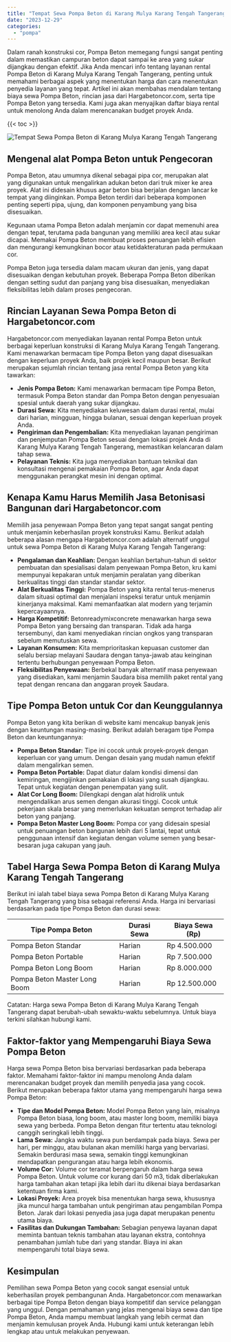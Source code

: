 ```yaml
---
title: "Tempat Sewa Pompa Beton di Karang Mulya Karang Tengah Tangerang"
date: "2023-12-29"
categories: 
  - "pompa"
---
```




Dalam ranah konstruksi cor, Pompa Beton memegang fungsi sangat penting dalam memastikan campuran beton dapat sampai ke area yang sukar dijangkau dengan efektif. Jika Anda mencari info tentang layanan rental Pompa Beton di Karang Mulya Karang Tengah Tangerang, penting untuk memahami berbagai aspek yang menentukan harga dan cara menentukan penyedia layanan yang tepat. Artikel ini akan membahas mendalam tentang biaya sewa Pompa Beton, rincian jasa dari Hargabetoncor.com, serta tipe Pompa Beton yang tersedia. Kami juga akan menyajikan daftar biaya rental untuk menolong Anda dalam merencanakan budget proyek Anda.

{{< toc >}}

![Tempat Sewa Pompa Beton di Karang Mulya Karang Tengah Tangerang](https://hargareadymixid.github.io/pompa/concrete-pump%20(6).png)

## Mengenal alat Pompa Beton untuk Pengecoran

Pompa Beton, atau umumnya dikenal sebagai pipa cor, merupakan alat yang digunakan untuk mengalirkan adukan beton dari truk mixer ke area proyek. Alat ini didesain khusus agar beton bisa berjalan dengan lancar ke tempat yang diinginkan. Pompa Beton terdiri dari beberapa komponen penting seperti pipa, ujung, dan komponen penyambung yang bisa disesuaikan.

Kegunaan utama Pompa Beton adalah menjamin cor dapat memenuhi area dengan tepat, terutama pada bangunan yang memiliki area kecil atau sukar dicapai. Memakai Pompa Beton membuat proses penuangan lebih efisien dan mengurangi kemungkinan bocor atau ketidakteraturan pada permukaan cor.

Pompa Beton juga tersedia dalam macam ukuran dan jenis, yang dapat disesuaikan dengan kebutuhan proyek. Beberapa Pompa Beton diberikan dengan setting sudut dan panjang yang bisa disesuaikan, menyediakan fleksibilitas lebih dalam proses pengecoran.

## Rincian Layanan Sewa Pompa Beton di Hargabetoncor.com

Hargabetoncor.com menyediakan layanan rental Pompa Beton untuk berbagai keperluan konstruksi di Karang Mulya Karang Tengah Tangerang. Kami menawarkan bermacam tipe Pompa Beton yang dapat disesuaikan dengan keperluan proyek Anda, baik projek kecil maupun besar. Berikut merupakan sejumlah rincian tentang jasa rental Pompa Beton yang kita tawarkan:

- **Jenis Pompa Beton:** Kami menawarkan bermacam tipe Pompa Beton, termasuk Pompa Beton standar dan Pompa Beton dengan penyesuaian spesial untuk daerah yang sukar dijangkau.
- **Durasi Sewa:** Kita menyediakan keluwesan dalam durasi rental, mulai dari harian, mingguan, hingga bulanan, sesuai dengan keperluan proyek Anda.
- **Pengiriman dan Pengembalian:** Kita menyediakan layanan pengiriman dan penjemputan Pompa Beton sesuai dengan lokasi projek Anda di Karang Mulya Karang Tengah Tangerang, memastikan kelancaran dalam tahap sewa.
- **Pelayanan Teknis:** Kita juga menyediakan bantuan teknikal dan konsultasi mengenai pemakaian Pompa Beton, agar Anda dapat menggunakan perangkat mesin ini dengan optimal.

## Kenapa Kamu Harus Memilih Jasa Betonisasi Bangunan dari Hargabetoncor.com

Memilih jasa penyewaan Pompa Beton yang tepat sangat sangat penting untuk menjamin keberhasilan proyek konstruksi Kamu. Berikut adalah beberapa alasan mengapa Hargabetoncor.com adalah alternatif unggul untuk sewa Pompa Beton di Karang Mulya Karang Tengah Tangerang:

- **Pengalaman dan Keahlian:** Dengan keahlian bertahun-tahun di sektor pembuatan dan spesialisasi dalam penyewaan Pompa Beton, kru kami mempunyai kepakaran untuk menjamin peralatan yang diberikan berkualitas tinggi dan standar standar sektor.
- **Alat Berkualitas Tinggi:** Pompa Beton yang kita rental terus-menerus dalam situasi optimal dan menjalani inspeksi teratur untuk menjamin kinerjanya maksimal. Kami memanfaatkan alat modern yang terjamin kepercayaannya.
- **Harga Kompetitif:** Betonreadymixconcrete menawarkan harga sewa Pompa Beton yang bersaing dan transparan. Tidak ada harga tersembunyi, dan kami menyediakan rincian ongkos yang transparan sebelum memutuskan sewa.
- **Layanan Konsumen:** Kita memprioritaskan kepuasan customer dan selalu bersiap melayani Saudara dengan tanya-jawab atau keinginan tertentu berhubungan penyewaan Pompa Beton.
- **Fleksibilitas Penyewaan:** Berbekal banyak alternatif masa penyewaan yang disediakan, kami menjamin Saudara bisa memilih paket rental yang tepat dengan rencana dan anggaran proyek Saudara.

## Tipe Pompa Beton untuk Cor dan Keunggulannya

Pompa Beton yang kita berikan di website kami mencakup banyak jenis dengan keuntungan masing-masing. Berikut adalah beragam tipe Pompa Beton dan keuntungannya:

- **Pompa Beton Standar:** Tipe ini cocok untuk proyek-proyek dengan keperluan cor yang umum. Dengan desain yang mudah namun efektif dalam mengalirkan semen.
- **Pompa Beton Portable:** Dapat diatur dalam kondisi dimensi dan kemiringan, mengijinkan pemakaian di lokasi yang susah dijangkau. Tepat untuk kegiatan dengan penempatan yang sulit.
- **Alat Cor Long Boom:** Dilengkapi dengan alat hidrolik untuk mengendalikan arus semen dengan akurasi tinggi. Cocok untuk pekerjaan skala besar yang memerlukan kekuatan semprot terhadap alir beton yang panjang.
- **Pompa Beton Master Long Boom:** Pompa cor yang didesain spesial untuk penuangan beton bangunan lebih dari 5 lantai, tepat untuk penggunaan intensif dan kegiatan dengan volume semen yang besar-besaran juga cakupan yang jauh.

## Tabel Harga Sewa Pompa Beton di Karang Mulya Karang Tengah Tangerang

Berikut ini ialah tabel biaya sewa Pompa Beton di Karang Mulya Karang Tengah Tangerang yang bisa sebagai referensi Anda. Harga ini bervariasi berdasarkan pada tipe Pompa Beton dan durasi sewa:

| Tipe Pompa Beton | Durasi Sewa | Biaya Sewa (Rp) |
| --- | --- | --- |
| Pompa Beton Standar | Harian | Rp 4.500.000 |
| Pompa Beton Portable | Harian | Rp 7.500.000 |
| Pompa Beton Long Boom | Harian | Rp 8.000.000 |
| Pompa Beton Master Long Boom | Harian | Rp 12.500.000 |

Catatan: Harga sewa Pompa Beton di Karang Mulya Karang Tengah Tangerang dapat berubah-ubah sewaktu-waktu sebelumnya. Untuk biaya terkini silahkan hubungi kami.

## Faktor-faktor yang Mempengaruhi Biaya Sewa Pompa Beton

Harga sewa Pompa Beton bisa bervariasi berdasarkan pada beberapa faktor. Memahami faktor-faktor ini mampu menolong Anda dalam merencanakan budget proyek dan memilih penyedia jasa yang cocok. Berikut merupakan beberapa faktor utama yang mempengaruhi harga sewa Pompa Beton:

- **Tipe dan Model Pompa Beton:** Model Pompa Beton yang lain, misalnya Pompa Beton biasa, long boom, atau master long boom, memiliki biaya sewa yang berbeda. Pompa Beton dengan fitur tertentu atau teknologi canggih seringkali lebih tinggi.
- **Lama Sewa:** Jangka waktu sewa pun berdampak pada biaya. Sewa per hari, per minggu, atau bulanan akan memiliki harga yang bervariasi. Semakin berdurasi masa sewa, semakin tinggi kemungkinan mendapatkan pengurangan atau harga lebih ekonomis.
- **Volume Cor:** Volume cor teramat berpengaruh dalam harga sewa Pompa Beton. Untuk volume cor kurang dari 50 m3, tidak diberlakukan harga tambahan akan tetapi jika lebih dari itu dikenai biaya berdasarkan ketentuan firma kami.
- **Lokasi Proyek:** Area proyek bisa menentukan harga sewa, khususnya jika muncul harga tambahan untuk pengiriman atau pengambilan Pompa Beton. Jarak dari lokasi penyedia jasa juga dapat merupakan penentu utama biaya.
- **Fasilitas dan Dukungan Tambahan:** Sebagian penyewa layanan dapat meminta bantuan teknis tambahan atau layanan ekstra, contohnya penambahan jumlah tube dari yang standar. Biaya ini akan mempengaruhi total biaya sewa.

## Kesimpulan

Pemilihan sewa Pompa Beton yang cocok sangat esensial untuk keberhasilan proyek pembangunan Anda. Hargabetoncor.com menawarkan berbagai tipe Pompa Beton dengan biaya kompetitif dan service pelanggan yang unggul. Dengan pemahaman yang jelas mengenai biaya sewa dan tipe Pompa Beton, Anda mampu membuat langkah yang lebih cermat dan menjamin kemulusan proyek Anda. Hubungi kami untuk keterangan lebih lengkap atau untuk melakukan penyewaan.
